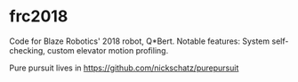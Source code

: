 # frc2018

Code for Blaze Robotics' 2018 robot, Q\*Bert. Notable features: System self-checking, custom elevator motion profiling.

Pure pursuit lives in https://github.com/nickschatz/purepursuit
